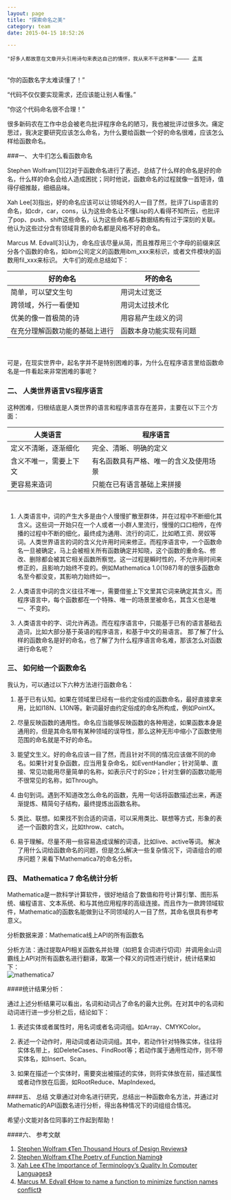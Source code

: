 ```yaml
---
layout: page
title: "探索命名之美"
category: team
date: 2015-04-15 18:52:26

---
```


    "好多人都故意在文章开头引用诗句来表达自己的情怀，我从来不干这种事"———— 孟嵩
<br/>
“你的函数名字太难读懂了！”
“代码不仅仅要实现需求，还应该能让别人看懂。”
“你这个代码命名很不合理！”
很多新码农在工作中总会被老鸟批评程序命名的陋习，我也被批评过很多次。痛定思过，我决定要研究应该怎么命名，为什么要给函数一个好的命名很难，应该怎么样给函数命名。###一、	大牛们怎么看函数命名
Stephen Wolfram[1][2]对于函数命名进行了表述，总结了什么样的命名是好的命名，什么样的命名会给人造成困扰；同时他说，函数命名的过程就像一首短诗，值得仔细推敲，细细品味。
Xah Lee[3]指出，好的命名应该可以让领域外的人一目了然，批评了Lisp语言的命名，如cdr，car，cons，认为这些命名让不懂Lisp的人看得不知所云，也批评了pop、push、shift这些命名，认为这些命名都与数据结构有过于深刻的关联。他认为这些过分含有领域背景的命名都是风格不好的命名。
Marcus M. Edvall[3]认为，命名应该尽量从简，而且推荐用三个字母的前缀来区分各个函数的命名，如ibm公司定义的函数用ibm_xxx来标识，或者文件模块的函数用fil_xxx来标识。大牛们的观点总结如下：<br/>
|好的命名	|坏的命名|
|------|-------||简单，可以望文生句|用词太过宽泛||跨领域，外行一看便知|用词太过技术化||优美的像一首极简的诗|用容易产生歧义的词||在充分理解函数功能的基础上进行|函数本身功能实现有问题|
<br/>可是，在现实世界中，起名字并不是特别困难的事，为什么在程序语言里给函数命名是一件看起来非常困难的事呢？
### 二、	人类世界语言VS程序语言
这种困难，归根结底是人类世界的语言和程序语言存在差异，主要在以下三个方面：
|人类语言|程序语言|
|------|-------||定义不清晰，逐渐细化|完全、清晰、明确的定义||含义不唯一，需要上下文|有名函数具有严格、唯一的含义及使用场景||更容易来造词|只能在已有语言基础上来拼接|
<br/>1.	人类语言中，词的产生大多是由个人慢慢扩散至群体，并在过程中不断细化其含义。这些词一开始只在一个人或者一小群人里流行，慢慢的口口相传，在传播的过程中不断的细化，最终成为通用、流行的词汇，比如晒工资、房奴等词。人类世界语言的词的含义允许用时间来修正。而程序语言中，一个函数命名一旦被确定，马上会被相关所有函数确定并知晓，这个函数的重命名、修改、删除都会被其它相关函数所察觉。这一过程是瞬时性的，不允许用时间来修正的，且影响力始终不变的。例如Mathematica 1.0(1987)年的很多函数命名至今都没变，其影响力始终如一。
2.	人类语言中词的含义往往不唯一，需要借鉴上下文里其它词来确定其含义。而程序语言中，每个函数都在一个特殊、唯一的场景里被命名，其含义也是唯一、不变的。
3.	人类语言中的字、词允许再造。而在程序语言中，只能基于已有的语言基础去造词，比如大部分基于英语的程序语言，和基于中文的易语言。那了解了什么样的函数命名是好的命名，也了解了为什么程序语言命名难，那该怎么对函数进行命名呢？
### 三、	如何给一个函数命名
我认为，可以通过以下六种方法进行函数命名：
1.	基于已有认知。如果在领域里已经有一些约定俗成的函数命名，最好直接拿来用，比如I18N、L10N等。新词最好由约定俗成的命名所构成，例如PointX。
2.	尽量反映函数的通用性。命名应当能够反映函数的各种用途，如果函数本身是通用的，但是其命名带有某种领域的误导性，那么这种无形中缩小了函数使用范围的命名就是不好的命名。
3.	能望文生义。好的命名应该一目了然，而且针对不同的情况应该做不同的命名。如果针对复杂函数，应当用复杂命名，如EventHandler；针对简单、直接、常见功能用尽量简单的名称，如表示尺寸的Size；针对生僻的函数功能用不很常见的名称，如Through。
4.	由句到词。遇到不知道改怎么命名的函数，先用一句话将函数描述出来，再逐渐提炼、精简句子结构，最终提炼出函数名称。
5.	类比、联想。如果找不到合适的词语，可以采用类比、联想等方式，形象的表述一个函数的含义，比如throw、catch。
6.	易于理解。尽量不用一些容易造成误解的词语，比如live、active等词。解决了用什么词给函数命名的问题，但是怎么解决一些复杂情况下，词语组合的顺序问题？来看下Mathematica7的命名分析。### 四、	Mathematica 7 命名统计分析
Mathematica是一款科学计算软件，很好地结合了数值和符号计算引擎、图形系统、编程语言、文本系统、和与其他应用程序的高级连接。而且作为一款跨领域软件，Mathematica的函数名能做到让不同领域的人一目了然，其命名很具有参考意义。
分析数据来源：Mathematica线上API的所有函数名
分析方法：通过提取API相关函数名并处理（如把复合词进行切词）并调用金山词霸线上API对所有函数名进行翻译，取第一个释义的词性进行统计，统计结果如下：
<br/>![mathematica7]({{site.imageurl}}/mathenmatica7.png)
<br/>####统计结果分析：
通过上述分析结果可以看出，名词和动词占了命名的最大比例。在对其中的名词和动词进行进一步分析之后，结论如下：
1.	表述实体或者属性时，用名词或者名词词组。如Array、CMYKColor。
2.	表述一个动作时，用动词或者动词词组。其中，若动作针对特殊实体，往往将实体名带上，如DeleteCases、FindRoot等；若动作属于通用性动作，则不带实体名，如Insert、Scan。
3.	如果在描述一个实体时，需要突出被描述的实体，则将实体放在前，描述属性或者动作放在后面，如RootReduce、MapIndexed。####五、	总结文章通过对命名进行研究，总结出一种函数命名方法，并通过对Mathematic的API函数名进行分析，得出各种情况下的词组组合情况。
希望小文能对各位同事的工作起到帮助！
####六、	参考文献
1.	[Stephen Wolfram 《Ten Thousand Hours of Design Reviews》](http://blog.wolfram.com/2008/01/10/ten-thousand-hours-of-design-reviews/)2.	[Stephen Wolfram 《The Poetry of Function Naming》](http://blog.stephenwolfram.com/2010/10/the-poetry-of-function-naming/)3.	[Xah Lee 《The Importance of Terminology‘s Quality In Computer Languages》](http://www.xahlee.info/UnixResource_dir/writ/naming_functions.html)4.	[Marcus M. Edvall 《How to name a function to minimize function names conflict》](http://www.mathworks.com/matlabcentral/newsreader/view_thread/82557)